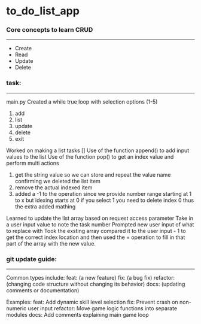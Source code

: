 # to_do_list_app

### Core concepts to learn CRUD
----------------------------------
- Create
- Read
- Update
- Delete

### task:
-----------------------------------
main.py
Created a while true loop with selection options
(1-5)
1. add
2. list
3. update
4. delete
5. exit

Worked on making a list tasks []
Use of the function append() to add input values to the list
Use of the function pop() to get an index value and perform multi actions
1. get the string value so we can store and repeat the value name confirming we deleted the list item
2. remove the actual indexed item
3. added a -1 to the operation since we provide number range starting at 1 to x but idexing starts at 0
   if you select 1 you need to delete index 0 thus the extra added mathing

Learned to update the list array based on request access parameter
Take in a user input value to note the task number
Prompted new user input of what to replace with
Took the exsting array compared it to the user input - 1 to get the correct index location and then used the = operation to fill in that part of the array with the new value.


### git update guide:
-----------------------------------
Common types include:
    feat: (a new feature)
    fix: (a bug fix)
    refactor: (changing code structure without changing its behavior)
    docs: (updating comments or documentation)

Examples:
    feat: Add dynamic skill level selection
    fix: Prevent crash on non-numeric user input
    refactor: Move game logic functions into separate modules
    docs: Add comments explaining main game loop

